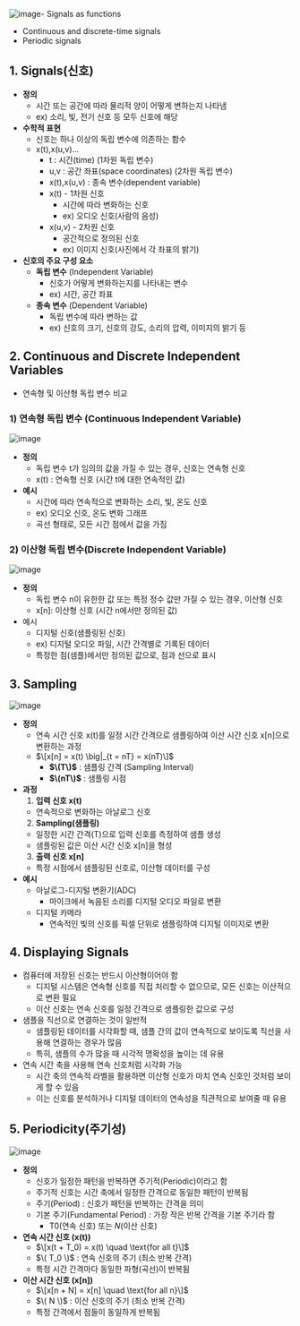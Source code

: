 ![image](https://github.com/user-attachments/assets/3d1da41b-b12a-4cd0-9a4e-823b45603c80)- Signals as functions
- Continuous and discrete-time signals
- Periodic signals

## 1. Signals(신호)
- **정의**
  - 시간 또는 공간에 따라 물리적 양이 어떻게 변하는지 나타냄
  - ex) 소리, 빛, 전기 신호 등 모두 신호에 해당
- **수학적 표현**
  - 신호는 하나 이상의 독립 변수에 의존하는 함수
  - x(t),x(u,v)…
    - t : 시간(time) (1차원 독립 변수)
    - u,v : 공간 좌표(space coordinates) (2차원 독립 변수)
    - x(t),x(u,v) : 종속 변수(dependent variable)
    - x(t) - 1차원 신호
      - 시간에 따라 변화하는 신호
      - ex) 오디오 신호(사람의 음성)
    - x(u,v) - 2차원 신호
      - 공간적으로 정의된 신호
      - ex) 이미지 신호(사진에서 각 좌표의 밝기)  
- **신호의 주요 구성 요소**
  - **독립 변수** (Independent Variable)
    - 신호가 어떻게 변화하는지를 나타내는 변수
    - ex) 시간, 공간 좌표 
  - **종속 변수** (Dependent Variable)
    - 독립 변수에 따라 변하는 값
    - ex) 신호의 크기, 신호의 강도, 소리의 압력, 이미지의 밝기 등

## 2. Continuous and Discrete Independent Variables
- 연속형 및 이산형 독립 변수 비교
### 1) 연속형 독립 변수 (Continuous Independent Variable)
![image](https://github.com/user-attachments/assets/9b0586b6-b198-43b1-8de2-71076f6ab835)

- **정의**
  - 독립 변수 t가 임의의 값을 가질 수 있는 경우, 신호는 연속형 신호
  - x(t) : 연속형 신호 (시간 t에 대한 연속적인 값) 
- **예시**
  - 시간에 따라 연속적으로 변화하는 소리, 빛, 온도 신호
  - ex) 오디오 신호, 온도 변화 그래프
  - 곡선 형태로, 모든 시간 점에서 값을 가짐

### 2) 이산형 독립 변수(Discrete Independent Variable)
![image](https://github.com/user-attachments/assets/0704ed76-b208-4627-adc4-19ec41fe7401)

- **정의**
  - 독립 변수 n이 유한한 값 또는 특정 정수 값만 가질 수 있는 경우, 이산형 신호
  - x[n]: 이산형 신호 (시간 n에서만 정의된 값)
- 예시
  - 디지털 신호(샘플링된 신호)
  - ex) 디지털 오디오 파일, 시간 간격별로 기록된 데이터
  - 특정한 점(샘플)에서만 정의된 값으로, 점과 선으로 표시

## 3. Sampling
![image](https://github.com/user-attachments/assets/837fefb3-3864-4223-9c71-2694314a4f6e)

- **정의**
  - 연속 시간 신호 x(t)를 일정 시간 간격으로 샘플링하여 이산 시간 신호 x[n]으로 변환하는 과정
  - $\[x[n] = x(t) \big|_{t = nT} = x(nT)\]$
    - **$\(T\)$** : 샘플링 간격 (Sampling Interval)
    - **$\(nT\)$** : 샘플링 시점 
- **과정**
  1. **입력 신호 x(t)**
    - 연속적으로 변화하는 아날로그 신호
  2. **Sampling(샘플링)**
    - 일정한 시간 간격(T)으로 입력 신호를 측정하여 샘플 생성
    - 샘플링된 값은 이산 시간 신호 x[n]을 형성
  3. **출력 신호 x[n]**
    - 특정 시점에서 샘플링된 신호로, 이산형 데이터를 구성
- **예시**
  - 아날로그-디지털 변환기(ADC)
    - 마이크에서 녹음된 소리를 디지털 오디오 파일로 변환
  - 디지털 카메라
    - 연속적인 빛의 신호를 픽셀 단위로 샘플링하여 디지털 이미지로 변환

## 4. Displaying Signals
- 컴퓨터에 저장된 신호는 반드시 이산형이어야 함
  - 디지털 시스템은 연속형 신호를 직접 처리할 수 없으므로, 모든 신호는 이산적으로 변환 필요
  - 이산 신호는 연속 신호를 일정 간격으로 샘플링한 값으로 구성
- 샘플을 직선으로 연결하는 것이 일반적
  - 샘플링된 데이터를 시각화할 때, 샘플 간의 값이 연속적으로 보이도록 직선을 사용해 연결하는 경우가 많음
  - 특히, 샘플의 수가 많을 때 시각적 명확성을 높이는 데 유용
- 연속 시간 축을 사용해 연속 신호처럼 시각화 가능
  - 시간 축의 연속적 라벨을 활용하면 이산형 신호가 마치 연속 신호인 것처럼 보이게 할 수 있음
  - 이는 신호를 분석하거나 디지털 데이터의 연속성을 직관적으로 보여줄 때 유용

## 5. Periodicity(주기성)
![image](https://github.com/user-attachments/assets/66970564-bc3a-49d9-a6c6-45e142cf23b3)

- **정의**
  - 신호가 일정한 패턴을 반복하면 주기적(Periodic)이라고 함
  - 주기적 신호는 시간 축에서 일정한 간격으로 동일한 패턴이 반복됨
  - 주기(Period) : 신호가 패턴을 반복하는 간격을 의미
  - 기본 주기(Fundamental Period) : 가장 작은 반복 간격을 기본 주기라 함
    - T0(연속 신호) 또는 𝑁(이산 신호)
- **연속 시간 신호 (x(t))**
  - $\[x(t + T_0) = x(t) \quad \text{for all t}\]$
  - $\( T_0 \)$ : 연속 신호의 주기 (최소 반복 간격)
  - 특정 시간 간격마다 동일한 파형(곡선)이 반복됨
- **이산 시간 신호 (x[n])**
  - $\[x[n + N] = x[n] \quad \text{for all n}\]$
  - $\( N \)$ : 이산 신호의 주기 (최소 반복 간격)
  - 특정 간격에서 점들이 동일하게 반복됨
